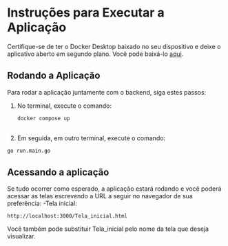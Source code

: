 # Instruções para Executar a Aplicação

Certifique-se de ter o Docker Desktop baixado no seu dispositivo e deixe o aplicativo aberto em segundo plano. Você pode baixá-lo [aqui](https://www.docker.com/products/docker-desktop/).

## Rodando a Aplicação

Para rodar a aplicação juntamente com o backend, siga estes passos:

1. No terminal, execute o comando:
   ```bash
   docker compose up
  
2. Em seguida, em outro terminal, execute o comando:
```bash
go run.main.go
```

## Acessando a aplicação
Se tudo ocorrer como esperado, a aplicação estará rodando e você poderá acessar as telas escrevendo a URL a seguir no navegador de sua preferência:
-Tela inicial:

`http://localhost:3000/Tela_inicial.html`

Você também pode substituir Tela_inicial pelo nome da tela que deseja visualizar.

